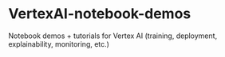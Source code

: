 # VertexAI-notebook-demos
Notebook demos + tutorials for Vertex AI (training, deployment, explainability, monitoring, etc.)
